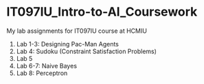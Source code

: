 # IT097IU_Intro-to-AI_Coursework
My lab assignments for IT097IU course at HCMIU
1. Lab 1-3: Designing Pac-Man Agents
2. Lab 4: Sudoku (Constraint Satisfaction Problems)
3. Lab 5
4. Lab 6-7: Naive Bayes
5. Lab 8: Perceptron
